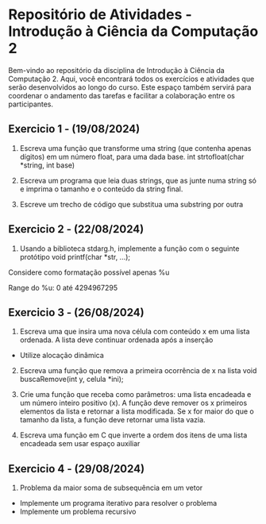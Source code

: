 # Repositório de Atividades - Introdução à Ciência da Computação 2

Bem-vindo ao repositório da disciplina de Introdução à Ciência da Computação 2. Aqui, você encontrará todos os exercícios e atividades que serão desenvolvidos ao longo do curso. Este espaço também servirá para coordenar o andamento das tarefas e facilitar a colaboração entre os participantes.


## Exercicio 1 - (19/08/2024)

1. Escreva uma função que transforme uma
string (que contenha apenas dígitos) em um
número float, para uma dada base.
int strtofloat(char *string, int base)

2. Escreva um programa que leia duas
strings, que as junte numa string só e
imprima o tamanho e o conteúdo da string
final.

3. Escreve um trecho de código que
substitua uma substring por outra

## Exercicio 2 - (22/08/2024)

1. Usando a biblioteca stdarg.h, implemente a função com o seguinte protótipo void printf(char *str, ...);

Considere como formatação possível apenas %u

Range do %u: 0 até 4294967295

## Exercicio 3 - (26/08/2024)

1. Escreva uma que insira uma nova célula
com conteúdo x em uma lista ordenada. A
lista deve continuar ordenada após a
inserção
- Utilize alocação dinâmica

2. Escreva uma função que remova a
primeira ocorrência de x na lista
 void buscaRemove(int y, celula *ini); 

3. Crie uma função que receba como
parâmetros: uma lista encadeada e um
número inteiro positivo (x). A função deve
remover os x primeiros elementos da lista
e retornar a lista modificada. Se x for
maior do que o tamanho da lista, a função
deve retornar uma lista vazia.

4. Escreva uma função em C que inverte a
ordem dos itens de uma lista encadeada
sem usar espaço auxiliar

## Exercicio 4 - (29/08/2024)
1. Problema da maior soma de subsequência
em um vetor
- Implemente um programa iterativo para
resolver o problema
- Implemente um problema recursivo
